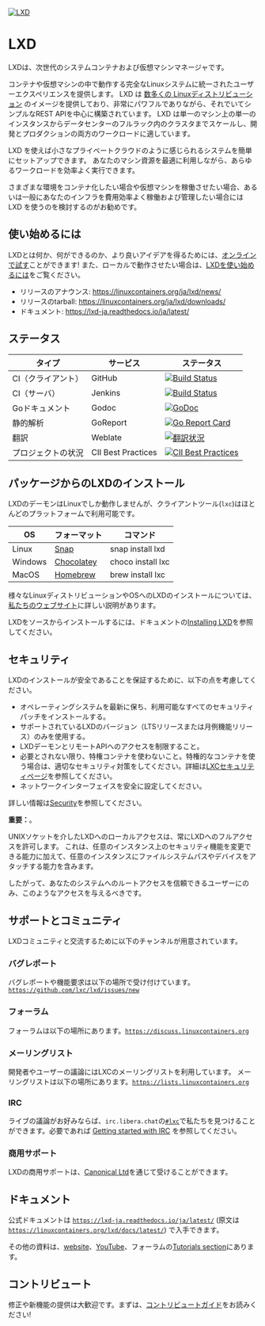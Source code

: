 [![LXD](https://linuxcontainers.org/static/img/containers.png)](https://linuxcontainers.org/ja/lxd/)

# LXD

<!-- Include start LXD intro -->

LXDは、次世代のシステムコンテナおよび仮想マシンマネージャです。

コンテナや仮想マシンの中で動作する完全なLinuxシステムに統一されたユーザーエクスペリエンスを提供します。
LXD は [数多くの Linuxディストリビューション](https://images.linuxcontainers.org) のイメージを提供しており、非常にパワフルでありながら、それでいてシンプルなREST APIを中心に構築されています。
LXD は単一のマシン上の単一のインスタンスからデータセンターのフルラック内のクラスタまでスケールし、開発とプロダクションの両方のワークロードに適しています。

LXD を使えば小さなプライベートクラウドのように感じられるシステムを簡単にセットアップできます。
あなたのマシン資源を最適に利用しながら、あらゆるワークロードを効率よく実行できます。

さまざまな環境をコンテナ化したい場合や仮想マシンを稼働させたい場合、あるいは一般にあなたのインフラを費用効率よく稼働および管理したい場合には LXD を使うのを検討するのがお勧めです。

## 使い始めるには

LXDとは何か、何ができるのか、より良いアイデアを得るためには、[オンラインで試す](https://linuxcontainers.org/ja/lxd/try-it/)ことができます!
また、ローカルで動作させたい場合は、[LXDを使い始めるには](https://linuxcontainers.org/ja/lxd/getting-started-cli/)をご覧ください。

- リリースのアナウンス: <https://linuxcontainers.org/ja/lxd/news/>
- リリースのtarball: <https://linuxcontainers.org/ja/lxd/downloads/>
- ドキュメント: <https://lxd-ja.readthedocs.io/ja/latest/>

<!-- Include end LXD intro -->

## ステータス
タイプ             | サービス           | ステータス
---                | ---                | ---
CI（クライアント） | GitHub             | [![Build Status](https://github.com/lxc/lxd/workflows/Client%20build%20and%20unit%20tests/badge.svg)](https://github.com/lxc/lxd/actions)
CI（サーバ）       | Jenkins            | [![Build Status](https://jenkins.linuxcontainers.org/job/lxd-github-commit/badge/icon)](https://jenkins.linuxcontainers.org/job/lxd-github-commit/)
Goドキュメント     | Godoc              | [![GoDoc](https://godoc.org/github.com/lxc/lxd/client?status.svg)](https://godoc.org/github.com/lxc/lxd/client)
静的解析           | GoReport           | [![Go Report Card](https://goreportcard.com/badge/github.com/lxc/lxd)](https://goreportcard.com/report/github.com/lxc/lxd)
翻訳               | Weblate            | [![翻訳状況](https://hosted.weblate.org/widgets/linux-containers/-/svg-badge.svg)](https://hosted.weblate.org/projects/linux-containers/lxd/)
プロジェクトの状況 | CII Best Practices | [![CII Best Practices](https://bestpractices.coreinfrastructure.org/projects/1086/badge)](https://bestpractices.coreinfrastructure.org/projects/1086)

<!-- Include start installing -->

## パッケージからのLXDのインストール

LXDのデーモンはLinuxでしか動作しませんが、クライアントツール(`lxc`)はほとんどのプラットフォームで利用可能です。

OS      | フォーマット                                      |コマンド
---     | ---                                               | ---
Linux   | [Snap](https://snapcraft.io/lxd)                  | snap install lxd
Windows | [Chocolatey](https://chocolatey.org/packages/lxc) | choco install lxc
MacOS   | [Homebrew](https://formulae.brew.sh/formula/lxc)  | brew install lxc

様々なLinuxディストリビューションやOSへのLXDのインストールについては、[私たちのウェブサイト](https://linuxcontainers.org/ja/lxd/getting-started-cli/)に詳しい説明があります。
<!-- Include end installing -->

LXDをソースからインストールするには、ドキュメントの[Installing LXD](doc/installing.md)を参照してください。

## セキュリティ

<!-- Include start security -->

LXDのインストールが安全であることを保証するために、以下の点を考慮してください。

- オペレーティングシステムを最新に保ち、利用可能なすべてのセキュリティパッチをインストールする。
- サポートされているLXDのバージョン（LTSリリースまたは月例機能リリース）のみを使用する。
- LXDデーモンとリモートAPIへのアクセスを制限すること。
- 必要とされない限り、特権コンテナを使わないこと。特権的なコンテナを使う場合は、適切なセキュリティ対策をしてください。詳細は[LXCセキュリティページ](https://linuxcontainers.org/ja/lxc/security/)を参照してください。
- ネットワークインターフェイスを安全に設定してください。
<!-- Include end security -->

詳しい情報は[Security](doc/security.md)を参照してください。

**重要：**。
<!-- Include start security note -->
UNIXソケットを介したLXDへのローカルアクセスは、常にLXDへのフルアクセスを許可します。
これは、任意のインスタンス上のセキュリティ機能を変更できる能力に加えて、任意のインスタンスにファイルシステムパスやデバイスをアタッチする能力を含みます。

したがって、あなたのシステムへのルートアクセスを信頼できるユーザーにのみ、このようなアクセスを与えるべきです。
<!-- Include end security note -->
<!-- Include start support -->

## サポートとコミュニティ

LXDコミュニティと交流するために以下のチャンネルが用意されています。

### バグレポート
バグレポートや機能要求は以下の場所で受け付けています。[`https://github.com/lxc/lxd/issues/new`](https://github.com/lxc/lxd/issues/new)

### フォーラム
フォーラムは以下の場所にあります。[`https://discuss.linuxcontainers.org`](https://discuss.linuxcontainers.org)

### メーリングリスト
開発者やユーザーの議論にはLXCのメーリングリストを利用しています。
メーリングリストは以下の場所にあります。[`https://lists.linuxcontainers.org`](https://lists.linuxcontainers.org)

### IRC
ライブの議論がお好みならば、`irc.libera.chat`の[`#lxc`](https://kiwiirc.com/client/irc.libera.chat/#lxc)で私たちを見つけることができます。必要であれば [Getting started with IRC](https://discuss.linuxcontainers.org/t/getting-started-with-irc/11920) を参照してください。

### 商用サポート

LXDの商用サポートは、[Canonical Ltd](https://www.canonical.com)を通じて受けることができます。

## ドキュメント
公式ドキュメントは [`https://lxd-ja.readthedocs.io/ja/latest/`](https://lxd-ja.readthedocs.io/ja/latest/) (原文は [`https://linuxcontainers.org/lxd/docs/latest/`](https://linuxcontainers.org/lxd/docs/latest/)) で入手できます。

その他の資料は、[website](https://linuxcontainers.org/lxd/articles)、[YouTube](https://www.youtube.com/channel/UCuP6xPt0WTeZu32CkQPpbvA)、フォーラムの[Tutorials section](https://discuss.linuxcontainers.org/c/tutorials/)にあります。

<!-- Include end support -->

## コントリビュート
修正や新機能の提供は大歓迎です。まずは、[コントリビュートガイド](CONTRIBUTING.md)をお読みください!
